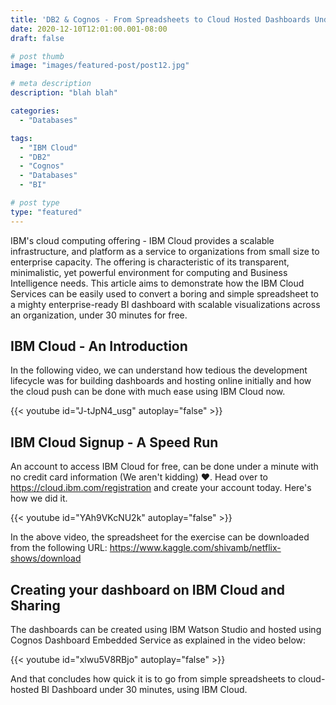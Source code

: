 ```yaml
---
title: 'DB2 & Cognos - From Spreadsheets to Cloud Hosted Dashboards Under 30 Minutes'
date: 2020-12-10T12:01:00.001-08:00
draft: false

# post thumb
image: "images/featured-post/post12.jpg"

# meta description
description: "blah blah"

categories:
  - "Databases"

tags:
  - "IBM Cloud"
  - "DB2"
  - "Cognos"
  - "Databases"
  - "BI"

# post type
type: "featured"
---
```


IBM's cloud computing offering - IBM Cloud provides a scalable infrastructure, and platform as a service to organizations from small size to enterprise capacity. The offering is characteristic of its transparent, minimalistic, yet powerful environment for computing and Business Intelligence needs. This article aims to demonstrate how the IBM Cloud Services can be easily used to convert a boring and simple spreadsheet to a mighty enterprise-ready BI dashboard with scalable visualizations across an organization, under 30 minutes for free.

## IBM Cloud - An Introduction

In the following video, we can understand how tedious the development lifecycle was for building dashboards and hosting online initially and how the cloud push can be done with much ease using IBM Cloud now.

{{< youtube id="J-tJpN4_usg" autoplay="false" >}}

## IBM Cloud Signup - A Speed Run

An account to access IBM Cloud for free, can be done under a minute with no credit card information (We aren't kidding) :heart:. Head over to https://cloud.ibm.com/registration and create your account today. Here's how we did it.

{{< youtube id="YAh9VKcNU2k" autoplay="false" >}}

In the above video, the spreadsheet for the exercise can be downloaded from the following URL: https://www.kaggle.com/shivamb/netflix-shows/download

## Creating your dashboard on IBM Cloud and Sharing

The dashboards can be created using IBM Watson Studio and hosted using Cognos Dashboard Embedded Service as explained in the video below:

{{< youtube id="xlwu5V8RBjo" autoplay="false" >}}

And that concludes how quick it is to go from simple spreadsheets to cloud-hosted BI Dashboard under 30 minutes, using IBM Cloud.